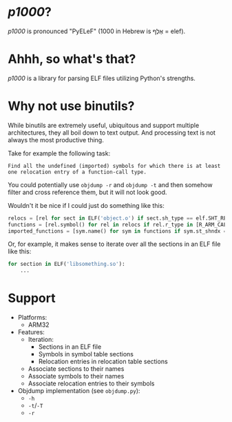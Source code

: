 # *p1000*?
*p1000* is pronounced "PyELeF" (1000 in Hebrew is אֶלֶף = elef).

# Ahhh, so what's that?
*p1000* is a library for parsing ELF files utilizing Python's strengths.

# Why not use binutils?
While binutils are extremely useful, ubiquitous and support multiple architectures, they all boil down to text output. And processing text is not always the most productive thing.

Take for example the following task:

    Find all the undefined (imported) symbols for which there is at least one relocation entry of a function-call type.

You could potentially use `objdump -r` and `objdump -t` and then somehow filter and cross reference them, but it will not look good.

Wouldn't it be nice if I could just do something like this:

```python
relocs = [rel for sect in ELF('object.o') if sect.sh_type == elf.SHT_REL for rel in sect]
functions = [rel.symbol() for rel in relocs if rel.r_type in [R_ARM_CALL, R_ARM_JUMP24]]
imported_functions = [sym.name() for sym in functions if sym.st_shndx == SHN_UNDEF]
```

Or, for example, it makes sense to iterate over all the sections in an ELF file like this:

```python
for section in ELF('libsomething.so'):
    ...
```

# Support
* Platforms:
    * ARM32
* Features:
    * Iteration:
        * Sections in an ELF file
        * Symbols in symbol table sections
        * Relocation entries in relocation table sections
    * Associate sections to their names
    * Associate symbols to their names
    * Associate relocation entries to their symbols
* Objdump implementation (see `objdump.py`):
    * `-h`
    * `-t`/`-T`
    * `-r`
